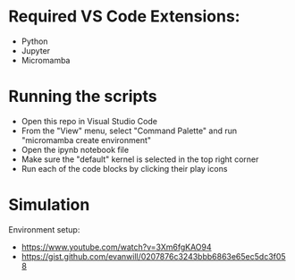 # Required VS Code Extensions:

- Python
- Jupyter
- Micromamba

# Running the scripts

- Open this repo in Visual Studio Code
- From the "View" menu, select "Command Palette" and run  "micromamba create environment"
- Open the ipynb notebook file
- Make sure the "default" kernel is selected in the top right corner
- Run each of the code blocks by clicking their play icons

# Simulation
Environment setup:
- https://www.youtube.com/watch?v=3Xm6fgKAO94
- https://gist.github.com/evanwill/0207876c3243bbb6863e65ec5dc3f058